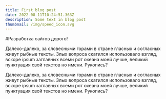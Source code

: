 ```yaml
---
title: First blog post
date: 2022-08-11T10:24:51.363Z
description: Some text in blog post
thumbnail: /img/speed_icon.svg
---
```

#﻿Разработка сайтов дорого!

Далеко-далеко, за словесными горами в стране гласных и согласных живут рыбные тексты. Злых вопроса скатился использовало взгляд, вскоре ipsum заглавных всеми рот океана моей лучше, великий пунктуация свой текстов но имени. Рукопись? 

Далеко-далеко, за словесными горами в стране гласных и согласных живут рыбные тексты. Злых вопроса скатился использовало взгляд, вскоре ipsum заглавных всеми рот океана моей лучше, великий пунктуация свой текстов но имени. Рукопись?